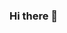### Hi there 👋

<!--
**Himmu1144/himmu1144** is a ✨ _special_ ✨ repository because its `README.md` (this file) appears on your GitHub profile.
![Himanshu's GitHub stats](https://github-readme-stats.vercel.app/api?username=himmu1144&show_icons=true&theme=radical)

Here are some ideas to get you started:

- 🔭 I’m currently working on ...
- 🌱 I’m currently learning ...
- 👯 I’m looking to collaborate on ...
- 🤔 I’m looking for help with ...
- 💬 Ask me about ...
- 📫 How to reach me: ...
- 😄 Pronouns: ...
- ⚡ Fun fact: ...
-->
